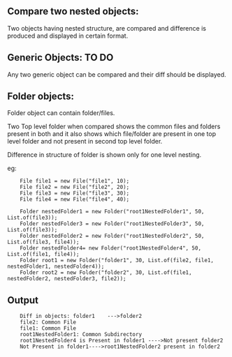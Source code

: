 

Compare two nested objects:
--------------------------
Two objects having nested structure, are compared and difference is produced
and displayed in certain format.

Generic Objects:  TO DO
-----------------------

Any two generic object can be compared and their diff should be displayed.


Folder objects:
---------------

Folder object can contain folder/files.

Two Top level folder when compared shows the common files and folders present in both and it also shows which 
file/folder are present in one top level folder and not present in second top level folder.

Difference in structure of folder is shown only for one level nesting.

eg:


        File file1 = new File("file1", 10);
        File file2 = new File("file2", 20);
        File file3 = new File("file3", 30);
        File file4 = new File("file4", 40);

        Folder nestedFolder1 = new Folder("root1NestedFolder1", 50, List.of(file3));
        Folder nestedFolder3 = new Folder("root1NestedFolder3", 50, List.of(file3));
        Folder nestedFolder2 = new Folder("root1NestedFolder2", 50, List.of(file3, file4));
        Folder nestedFolder4= new Folder("root1NestedFolder4", 50, List.of(file1, file4));
        Folder root1 = new Folder("folder1", 30, List.of(file2, file1, nestedFolder1, nestedFolder4));
        Folder root2 = new Folder("folder2", 30, List.of(file1, nestedFolder2, nestedFolder3, file2));


Output
-------

       
        Diff in objects: folder1	--->folder2
        file2: Common File
        file1: Common File
        root1NestedFolder1: Common Subdirectory
        root1NestedFolder4 is Present in folder1 ---->Not present folder2
        Not Present in folder1---->root1NestedFolder2 present in folder2
